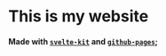 # This is my website

#### Made with [`svelte-kit`](https://kit.svelte.dev) and [`github-pages`](https://pages.github.com/);

